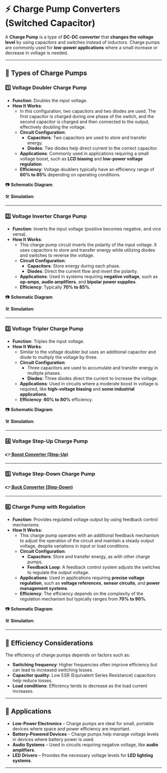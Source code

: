 # ⚡ Charge Pump Converters (Switched Capacitor)

A **Charge Pump** is a type of **DC-DC converter** that **changes the voltage level** by using capacitors and switches instead of inductors. Charge pumps are commonly used for **low-power applications** where a small increase or decrease in voltage is needed.

---

## 🔹 Types of Charge Pumps  

### **1️⃣ Voltage Doubler Charge Pump**
- **Function**: Doubles the input voltage.
- **How It Works**: 
  - In this configuration, two capacitors and two diodes are used. The first capacitor is charged during one phase of the switch, and the second capacitor is charged and then connected to the output, effectively doubling the voltage.
  - **Circuit Configuration**: 
    - **Capacitors**: Two capacitors are used to store and transfer energy.
    - **Diodes**: Two diodes help direct current to the correct capacitor.
  - **Applications**: Commonly used in applications requiring a small voltage boost, such as **LCD biasing** and **low-power voltage regulation**.
  - **Efficiency**: Voltage doublers typically have an efficiency range of **60% to 85%** depending on operating conditions.

📷 **Schematic Diagram**:


🛠 **Simulation**:  


---

### **2️⃣ Voltage Inverter Charge Pump**
- **Function**: Inverts the input voltage (positive becomes negative, and vice versa).
- **How It Works**: 
  - This charge pump circuit inverts the polarity of the input voltage. It uses capacitors to store and transfer energy while utilizing diodes and switches to reverse the voltage.
  - **Circuit Configuration**:
    - **Capacitors**: Store energy during each phase.
    - **Diodes**: Direct the current flow and invert the polarity.
  - **Applications**: Used in systems requiring **negative voltage**, such as **op-amps**, **audio amplifiers**, and **bipolar power supplies**.
  - **Efficiency**: Typically **70% to 85%**.

📷 **Schematic Diagram**:


🛠 **Simulation**:


---

### **3️⃣ Voltage Tripler Charge Pump**
- **Function**: Triples the input voltage.
- **How It Works**: 
  - Similar to the voltage doubler but uses an additional capacitor and diode to multiply the voltage by three.
  - **Circuit Configuration**:
    - Three capacitors are used to accumulate and transfer energy in multiple phases.
    - **Diodes**: Three diodes direct the current to increase the voltage.
  - **Applications**: Used in circuits where a moderate boost in voltage is required, like **high-voltage biasing** and **some industrial applications**.
  - **Efficiency**: **60% to 80%** efficiency.

📷 **Schematic Diagram**:


🛠 **Simulation**:


---

### **4️⃣ Voltage Step-Up Charge Pump**
**👉[ Boost Converter (Step-Up)](../Boost_Converter)**

---

### **5️⃣ Voltage Step-Down Charge Pump**

**👉[ Buck Converter (Step-Down)](../Buck_Converter)**

---

### **6️⃣ Charge Pump with Regulation**
- **Function**: Provides regulated voltage output by using feedback control mechanisms.
- **How It Works**: 
  - This charge pump operates with an additional feedback mechanism to adjust the operation of the circuit and maintain a steady output voltage, despite variations in input or load conditions.
  - **Circuit Configuration**:
    - **Capacitors**: Store and transfer energy, as with other charge pumps.
    - **Feedback Loop**: A feedback control system adjusts the switches to regulate the output voltage.
  - **Applications**: Used in applications requiring **precise voltage regulation**, such as **voltage references**, **sensor circuits**, and **power management systems**.
  - **Efficiency**: The efficiency depends on the complexity of the regulation mechanism but typically ranges from **70% to 90%**.

📷 **Schematic Diagram**:


🛠 **Simulation**:


---

## 🔹 Efficiency Considerations

The efficiency of charge pumps depends on factors such as:
- **Switching frequency**: Higher frequencies often improve efficiency but can lead to increased switching losses.
- **Capacitor quality**: Low ESR (Equivalent Series Resistance) capacitors help reduce losses.
- **Load conditions**: Efficiency tends to decrease as the load current increases.

---

## 📌 Applications
- **Low-Power Electronics** – Charge pumps are ideal for small, portable devices where space and power efficiency are important.
- **Battery-Powered Devices** – Charge pumps help manage voltage levels in devices where battery power is used.
- **Audio Systems** – Used in circuits requiring negative voltage, like **audio amplifiers**.
- **LED Drivers** – Provides the necessary voltage levels for **LED lighting systems**.

---

